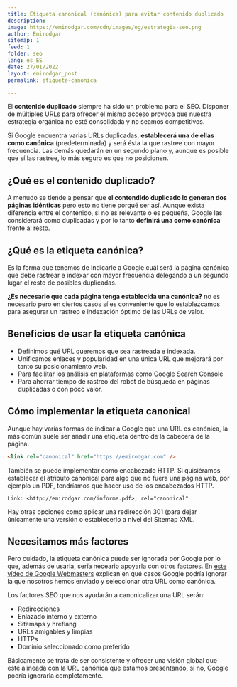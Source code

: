 ```yaml
---
title: Etiqueta canonical (canónica) para evitar contenido duplicado
description: 
image: https://emirodgar.com/cdn/images/og/estrategia-seo.png
author: Emirodgar
sitemap: 1
feed: 1
folder: seo
lang: es_ES
date: 27/01/2022
layout: emirodgar_post
permalink: etiqueta-canonica

--- 
```


El **contenido duplicado** siempre ha sido un problema para el SEO. Disponer de múltiples URLs para ofrecer el mismo acceso provoca que nuestra estrategia orgánica no esté consolidada y no seamos competitivos.

Si Google encuentra varias URLs duplicadas, **establecerá una de ellas como canónica** (predeterminada) y será ésta la que rastree con mayor frecuencia. Las demás quedarán en un segundo plano y, aunque es posible que sí las rastree, lo más seguro es que no posicionen.

## ¿Qué es el contenido duplicado?

A menudo se tiende a pensar que **el contendido duplicado lo generan dos páginas idénticas** pero esto no tiene porqué ser así. Aunque exista diferencia entre el contenido, si no es relevante o es pequeña, Google las considerará como duplicadas y por lo tanto **definirá una como canónica** frente al resto.

## ¿Qué es la etiqueta canónica?

Es la forma que tenemos de indicarle a Google cuál será la página canónica que debe rastrear e indexar con mayor frecuencia delegando a un segundo lugar el resto de posibles duplicadas.

**¿Es necesario que cada página tenga establecida una canónica?** no es necesario pero en ciertos casos sí es conveniente que lo establezcamos para asegurar un rastreo e indexación óptimo de las URLs de valor.

## Beneficios de usar la etiqueta canónica

- Definimos qué URL queremos que sea rastreada e indexada.
- Unificamos enlaces y popularidad en una única URL que mejorará por tanto su posicionamiento web.
- Para facilitar los análisis en plataformas como Google Search Console
- Para ahorrar tiempo de rastreo del robot de búsqueda en páginas duplicadas o con poco valor.

## Cómo implementar la etiqueta canonical

Aunque hay varias formas de indicar a Google que una URL es canónica, la más común suele ser añadir una etiqueta dentro de la cabecera de la página.
 
```html
<link rel="canonical" href="https://emirodgar.com" />
```

También se puede implementar como encabezado HTTP. Si quisiéramos establecer el atributo canonical para algo que no fuera una página web, por ejemplo un PDF, tendríamos que hacer uso de los encabezados HTTP.

```
Link: <http://emirodgar.com/informe.pdf>; rel="canonical"
```

Hay otras opciones como aplicar una redirección 301 (para dejar únicamente una versión o establecerlo a nivel del Sitemap XML.

## Necesitamos más factores

Pero cuidado, la etiqueta canónica puede ser ignorada por Google por lo que, además de usarla, sería neceario apoyarla con otros factores. En [este vídeo de Google Webmasters](https://www.youtube.com/watch?v=8j_hxBw5B4E) explican en qué casos Google podría ignorar la que nosotros hemos enviado y seleccionar otra URL como canónica.

Los factores SEO que nos ayudarán a canonicalizar una URL serán:

- Redirecciones
- Enlazado interno y externo
- Sitemaps y hreflang
- URLs amigables y limpias
- HTTPs
- Dominio seleccionado como preferido

Básicamente se trata de ser consistente y ofrecer una visión global que esté alineada con la URL canónica que estamos presentando, si no, Google podría ignorarla completamente.
<!--stackedit_data:
eyJoaXN0b3J5IjpbLTE4Nzg3NjE1MDcsMTQzMTg3MTIwOCwxMz
I1MTY3ODY1LC0xMDk4NzcxNDU3LC0xODM4NTQxMDUzLC0yMDAw
MjkwNDU4LC01MTcwMjQ1ODcsNjY0ODgwNDczXX0=
-->